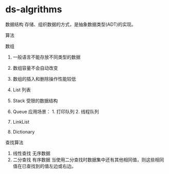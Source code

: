 # ds-algrithms

数据结构
存储、组织数据的方式，是抽象数据类型(ADT)的实现。

算法

数组
1. 一般语言不能存放不同类型的数据
2. 数组容量不会自动改变
3. 数组的插入和删除操作性能较低



1. List 列表 
2. Stack 
   受限的数据结构
3. Queue
   应用场景： 1. 打印队列 2. 线程队列   
4. LinkList
5. Dictionary

查找算法
1. 线性查找 无序数据
2. 二分查找 有序数据 当使用二分查找时数据集中还有其他相同值，则这些相同值在已查找到的值左边或右边。


